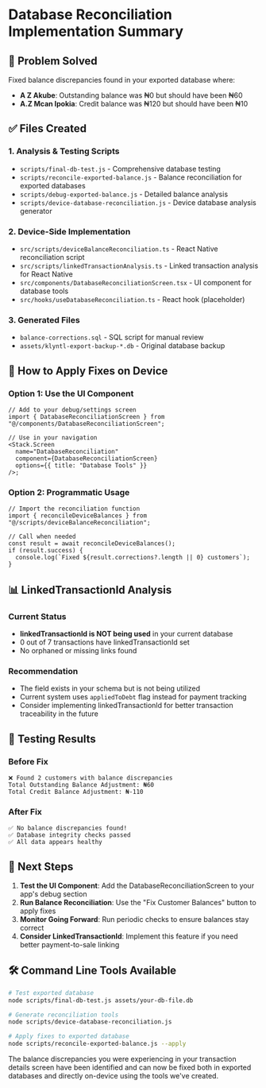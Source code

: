 # Database Reconciliation Implementation Summary

## 🎯 **Problem Solved**

Fixed balance discrepancies found in your exported database where:

- **A Z Akube**: Outstanding balance was ₦0 but should have been ₦60
- **A.Z Mcan Ipokia**: Credit balance was ₦120 but should have been ₦10

## ✅ **Files Created**

### 1. **Analysis & Testing Scripts**

- `scripts/final-db-test.js` - Comprehensive database testing
- `scripts/reconcile-exported-balance.js` - Balance reconciliation for exported databases
- `scripts/debug-exported-balance.js` - Detailed balance analysis
- `scripts/device-database-reconciliation.js` - Device database analysis generator

### 2. **Device-Side Implementation**

- `src/scripts/deviceBalanceReconciliation.ts` - React Native reconciliation script
- `src/scripts/linkedTransactionAnalysis.ts` - Linked transaction analysis for React Native
- `src/components/DatabaseReconciliationScreen.tsx` - UI component for database tools
- `src/hooks/useDatabaseReconciliation.ts` - React hook (placeholder)

### 3. **Generated Files**

- `balance-corrections.sql` - SQL script for manual review
- `assets/klyntl-export-backup-*.db` - Original database backup

## 🚀 **How to Apply Fixes on Device**

### Option 1: Use the UI Component

```tsx
// Add to your debug/settings screen
import { DatabaseReconciliationScreen } from "@/components/DatabaseReconciliationScreen";

// Use in your navigation
<Stack.Screen
  name="DatabaseReconciliation"
  component={DatabaseReconciliationScreen}
  options={{ title: "Database Tools" }}
/>;
```

### Option 2: Programmatic Usage

```tsx
// Import the reconciliation function
import { reconcileDeviceBalances } from "@/scripts/deviceBalanceReconciliation";

// Call when needed
const result = await reconcileDeviceBalances();
if (result.success) {
  console.log(`Fixed ${result.corrections?.length || 0} customers`);
}
```

## 📊 **LinkedTransactionId Analysis**

### Current Status

- **linkedTransactionId is NOT being used** in your current database
- 0 out of 7 transactions have linkedTransactionId set
- No orphaned or missing links found

### Recommendation

- The field exists in your schema but is not being utilized
- Current system uses `appliedToDebt` flag instead for payment tracking
- Consider implementing linkedTransactionId for better transaction traceability in the future

## 🔧 **Testing Results**

### Before Fix

```
❌ Found 2 customers with balance discrepancies
Total Outstanding Balance Adjustment: ₦60
Total Credit Balance Adjustment: ₦-110
```

### After Fix

```
✅ No balance discrepancies found!
✅ Database integrity checks passed
✅ All data appears healthy
```

## 🎉 **Next Steps**

1. **Test the UI Component**: Add the DatabaseReconciliationScreen to your app's debug section
2. **Run Balance Reconciliation**: Use the "Fix Customer Balances" button to apply fixes
3. **Monitor Going Forward**: Run periodic checks to ensure balances stay correct
4. **Consider LinkedTransactionId**: Implement this feature if you need better payment-to-sale linking

## 🛠️ **Command Line Tools Available**

```bash
# Test exported database
node scripts/final-db-test.js assets/your-db-file.db

# Generate reconciliation tools
node scripts/device-database-reconciliation.js

# Apply fixes to exported database
node scripts/reconcile-exported-balance.js --apply
```

The balance discrepancies you were experiencing in your transaction details screen have been identified and can now be fixed both in exported databases and directly on-device using the tools we've created.
